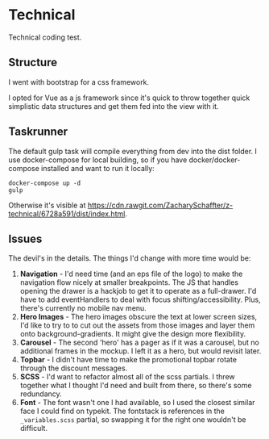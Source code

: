 # Technical

Technical coding test.

## Structure

I went with bootstrap for a css framework. 

I opted for Vue as a js framework since it's quick to throw together quick simplistic data structures and get them fed into the view with it.

## Taskrunner

The default gulp task will compile everything from dev into the dist folder.  I use docker-compose for local building, so if you have docker/docker-compose installed and want to run it locally:

```
docker-compose up -d  
gulp
```

Otherwise it's visible at <https://cdn.rawgit.com/ZacharySchaffter/z-technical/6728a591/dist/index.html>.

## Issues

The devil's in the details.  The things I'd change with more time would be:

1. **Navigation** -  I'd need time (and an eps file of the logo) to make the navigation flow nicely at smaller breakpoints.  The JS that handles opening the drawer is a hackjob to get it to operate as a full-drawer.  I'd have to add eventHandlers to deal with focus shifting/accessibility.  Plus, there's currently no mobile nav menu.
2. **Hero Images** - The hero images obscure the text at lower screen sizes, I'd like to try to to cut out the assets from those images and layer them onto background-gradients.  It might give the design more flexibility. 
3. **Carousel** - The second 'hero' has a pager as if it was a carousel, but no additional frames in the mockup.  I left it as a hero, but would revisit later.
4. **Topbar** - I didn't have time to make the promotional topbar rotate through the discount messages.
5. **SCSS** - I'd want to refactor almost all of the scss partials.  I threw together what I thought I'd need and built from there, so there's some redundancy.
7. **Font** - The font wasn't one I had available, so I used the closest similar face I could find on typekit.  The fontstack is references in the `_variables.scss` partial, so swapping it for the right one wouldn't be difficult.


